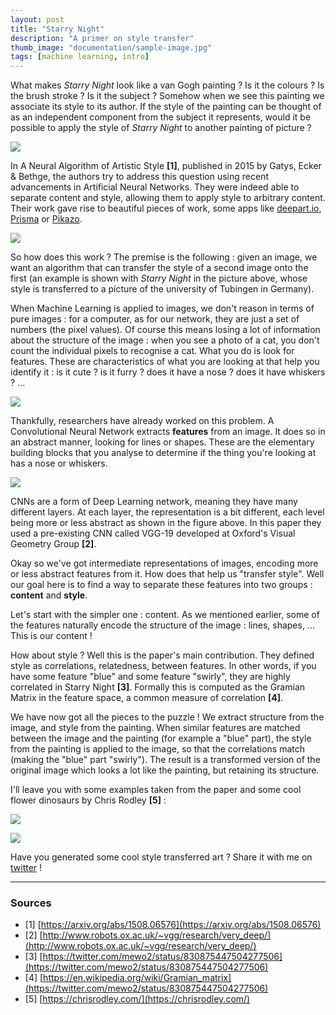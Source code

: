```yaml
---
layout: post
title: "Starry Night"
description: "A primer on style transfer"
thumb_image: "documentation/sample-image.jpg"
tags: [machine learning, intro]
---
```


What makes *Starry Night* look like a van Gogh painting ? Is it the colours ?
Is the brush stroke ? Is it the subject ? Somehow when we see this painting we associate its style
to its author. If the style of the painting can be thought of as an independent component from the subject
it represents, would it be possible to apply the style of *Starry Night* to another painting of picture ?

![](https://upload.wikimedia.org/wikipedia/commons/thumb/e/ea/Van_Gogh_-_Starry_Night_-_Google_Art_Project.jpg/1280px-Van_Gogh_-_Starry_Night_-_Google_Art_Project.jpg)

In A Neural Algorithm of Artistic Style __[1]__, published in 2015 by Gatys, Ecker & Bethge, the authors try
to address this question using recent advancements in Artificial Neural Networks. They were indeed able to
separate content and style, allowing them to apply style to arbitrary content. Their work gave rise to
beautiful pieces of work, some apps like [deepart.io](https://deepart.io/), [Prisma](https://prisma-ai.com/) or [Pikazo](http://www.pikazoapp.com/).

![](https://jvns.ca/images/neural-style.png)

So how does this work ? The premise is the following : given an image, we want an algorithm that can transfer
the style of a second image onto the first (an example is shown with *Starry Night* in the picture above, whose
style is transferred to a picture of the university of Tubingen in Germany).

When Machine Learning is applied to images, we don't reason in terms of pure images : for a computer,
as for our network, they are just a set of numbers (the pixel values). Of course this means losing a
lot of information about the structure of the image : when you see a photo of a cat, you don't count the
individual pixels to recognise a cat. What you do is look for features. These are characteristics of what
you are looking at that help you identify it : is it cute ? is it furry ? does it have a nose ? does it
have whiskers ? ...

![](https://www.petdrugsonline.co.uk/images/page-headers/cats-master-header)

Thankfully, researchers have already worked on this problem. A Convolutional Neural Network extracts
__features__ from an image. It does so in an abstract manner, looking for lines or shapes. These are
the elementary building blocks that you analyse to determine if the thing you're looking at has a nose or whiskers.

![](https://i.stack.imgur.com/Hl2H6.png)

CNNs are a form of Deep Learning network, meaning they have many different layers. At each layer, the representation is a bit different, each level being more or less abstract as shown in the figure above. In this paper they used a pre-existing CNN called VGG-19 developed at Oxford's Visual Geometry Group __[2]__.

Okay so we've got intermediate representations of images, encoding more or less abstract features from it. How does that help us "transfer style". Well our goal here is to find a way to separate these features into two groups : __content__ and __style__.

Let's start with the simpler one : content. As we mentioned earlier, some of the features naturally encode the structure of the image : lines, shapes, ... This is our content !

How about style ? Well this is the paper's main contribution. They defined style as correlations, relatedness, between features. In other words, if you have some feature "blue" and some feature "swirly", they are highly correlated in Starry Night __[3]__. Formally this is computed as the Gramian Matrix in the feature space, a common measure of correlation __[4]__.

We have now got all the pieces to the puzzle ! We extract structure from the image, and style from the painting. When similar features are matched between the image and the painting (for example a "blue" part), the style from the painting is applied to the image, so that the correlations match (making the "blue" part "swirly"). The result is a transformed version of the original image which looks a lot like the painting, but retaining its structure.

I'll leave you with some examples taken from the paper and some cool flower dinosaurs by Chris Rodley __[5]__ :

![](https://3.bp.blogspot.com/-jYGbp0Ow1Cc/WA6oWw63F7I/AAAAAAAABWc/8_E5A1dbPP4xeo1GuIGTsYvG6TuXIfmoQCLcB/s1600/image06.png)

![](http://kottke.org/plus/misc/images/chris-rodley-01.jpg)

Have you generated some cool style transferred art ? Share it with me on [twitter](https://twitter.com/dtsbourg) !

---

### Sources

* [1] [https://arxiv.org/abs/1508.06576](https://arxiv.org/abs/1508.06576)
* [2] [http://www.robots.ox.ac.uk/~vgg/research/very_deep/](http://www.robots.ox.ac.uk/~vgg/research/very_deep/)
* [3] [https://twitter.com/mewo2/status/830875447504277506](https://twitter.com/mewo2/status/830875447504277506)
* [4] [https://en.wikipedia.org/wiki/Gramian_matrix](https://twitter.com/mewo2/status/830875447504277506)
* [5] [https://chrisrodley.com/](https://chrisrodley.com/)
